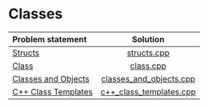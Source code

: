 # Classes

|    Problem statement    |          Solution           |
|:------------------------|:---------------------------:|
| [Structs][]             | [structs.cpp][]             |
| [Class][]               | [class.cpp][]               |
| [Classes and Objects][] | [classes_and_objects.cpp][] |
| [C++ Class Templates][] | [c++_class_templates.cpp][] |

[Structs]:             https://www.hackerrank.com/challenges/c-tutorial-struct
[Class]:               https://www.hackerrank.com/challenges/c-tutorial-class
[Classes and Objects]: https://www.hackerrank.com/challenges/classes-objects
[C++ Class Templates]: https://www.hackerrank.com/challenges/c-class-templates

[structs.cpp]:             strings.cpp
[class.cpp]:               class.cpp
[classes_and_objects.cpp]: classes_and_objects.cpp
[c++_class_templates.cpp]: c++_class_templates.cpp
